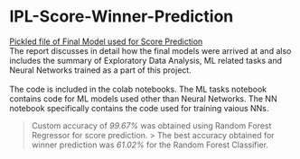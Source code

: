# IPL-Score-Winner-Prediction

[Pickled file of Final Model used for Score Prediction](https://drive.google.com/file/d/1m-lNx9Z8pPwzBhK-8_4k2wapkfom1LEQ/view?usp=sharing)
<br/>
The report discusses in detail how the final models were arrived at and also includes the summary of Exploratory Data Analysis, ML related tasks and Neural Networks trained as a part of this project. 
<br/>
<br/> The code is included in the colab notebooks. The ML tasks notebook contains code for ML models used other than Neural Networks. The NN notebook specifically contains the code used for training vaious NNs. 
  > Custom accuracy of *99.67%* was obtained using Random Forest Regressor for score prediction.  > The best accuracy obtained for winner prediction was *61.02%* for the Random Forest Classifier. 
